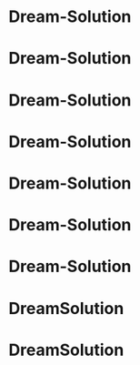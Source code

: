 # Dream-Solution
# Dream-Solution
# Dream-Solution
# Dream-Solution
# Dream-Solution
# Dream-Solution
# Dream-Solution
# DreamSolution
# DreamSolution
